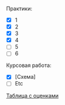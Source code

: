 Практики:

- [x] 1
- [x] 2
- [x] 3
- [x] 4
- [ ] 5
- [ ] 6

Курсовая работа:

- [x] [Схема]
- [ ] Etc

[Таблица с оценками](https://docs.google.com/spreadsheets/d/1krQoEIyBjL5v2xgBVEUdLCMJvAxFQc4eObpF-QIOet0/edit?usp=sharing)
